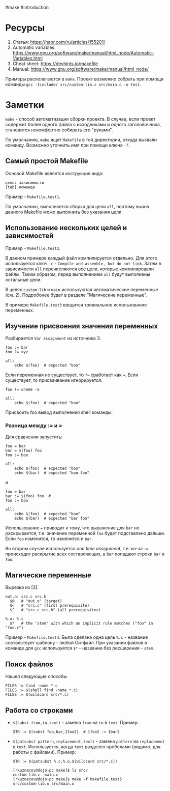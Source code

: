 #make #introduction

# Ресурсы

1. Статья: https://habr.com/ru/articles/155201/
2. Automatic variables: https://www.gnu.org/software/make/manual/html_node/Automatic-Variables.html
3. Cheat sheet: https://devhints.io/makefile
4. Manual: https://www.gnu.org/software/make/manual/html_node/

Примеры располагаются в `make`. Проект возможно собрать при помощи
команды `gcc -Iinclude/ src/custom-lib.c src/main.c -o test`.


# Заметки

`make` - способ автоматизации сборки проекта. В случае, если проект содержит
более одного файла с исходниками и одного заголовочника, становится некомфортно
собирать его "руками".

По умолчанию, `make` ищет `Makefile` в той директории, откуда вызвали команду.
Возможно уточнить имя при помощи ключа `-f`.

## Самый простой Makefile

Основой Makefile является кострукция вида:
```
цель: зависимости
[tab] команда
```
Пример - `Makefile.test1`.

По умолчанию, выполняется сборка для цели `all`, поэтому вызов данного Makefile
можо выполнить без указания цели.

## Использование нескольких целей и зависимостей

Пример - `Makefile.test2`.

В данном примере каждый файл компилируется отдельно. Для этого используется
ключ `-c` - `Compile and assemble, but do not link`. Затем в зависимости `all`
перечисляются все цели, которые компилировали файлы. Таким образом, перед
выполнением `all` будут выполнены остальные цели.

В целях `custom-lib` и `main` используются автоматические переменные (см. 2).
Подробонее будет в разделе "Магические переменные".

В примере `Makefile.test3` вводится тривиальное использование переменных.

## Изучение присвоения значения переменных

Разбирается `Var assignment` из источника 3.

```
foo := bar
foo ?= xyz

all:
	echo $(foo)  # expected "boo"
```

Если переменная не существует, то `?=` сработает как `=`. Если существует, то
присваивание игнорируется.

```
foo != uname -a

all:
	echo $(foo)  # expected "boo"
```

Присвоить foo вывод выполнения shell команды.

### Разница между := и =

Для сравнения запустить:

```
foo = bar
bar = $(foo) foo
foo := boo

all:
	echo $(foo)  # expected "boo"
	echo $(bar)  # expected "boo foo"
```

и

```
foo = bar
bar := $(foo) foo  #
foo := boo

all:
	echo $(foo)  # expected "boo"
	echo $(bar)  # expected "bar foo"
```

Использование `=` приводит к тому, что выражение для `bar` не раскрывается,
т.е. значение переменной `foo` будет подставлено дальше. Если `foo` изменится,
то изменится и `bar`.

Во втором случае используется _one time assignment_, т.е. из-за `:=` происходит
раскрытие всех составляющих, в `bar` попадают строки `bar` и `foo`.

## Магические переменные

Вырезка из [3].

```
out.o: src.c src.h
  $@   # "out.o" (target)
  $<   # "src.c" (first prerequisite)
  $^   # "src.c src.h" (all prerequisites)

%.o: %.c
  $*   # the 'stem' with which an implicit rule matches ("foo" in "foo.c")
```

Пример - `Makefile.test4`. Была сделана одна цель `%.c` - название соотвествует
шаблону - любой Си-файл. При указании файлов в команде для `gcc` используется
`$*` - название без ресширения - `stem`.

## Поиск файлов

Нашел следующие способы
```
FILES != find -name *.c
FILES := $(shell find -name *.c)
FILES := $(wildcard src/*.c)
```

## Работа со строками

* `$(subst from,to,text)` - замена `from` на `to` в `text`. Пример:

  ```
  STR := $(subst foo,bar,1foo2)  # 1foo2 -> 1bar2
  ```

* `$(patsubst pattern,replacement,text)` - замена `pattern` на `replacement`
  в `text`. Используется, когда `text` разделен пробелами (видимо, для работы
  с файлами). Пример:

  ```
  STR := $(patsubst %.c,%.o,$(wildcard src/*.c))
  ```

  ```
  [rkuznecov@dojo-pc make]$ ls src/
  custom-lib.c  main.c
  [rkuznecov@dojo-pc make]$ make -f Makefile.test5
  src/custom-lib.o src/main.o
  ```
